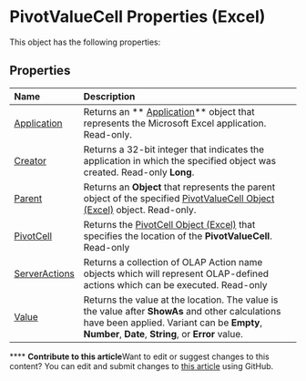 
# PivotValueCell Properties (Excel)
This object has the following properties:

## Properties



|**Name**|**Description**|
|:-----|:-----|
| [Application](f749fa87-4b7f-4609-13dd-190888da6233.md)|Returns an  ** [Application](19b73597-5cf9-4f56-8227-b5211f657f6f.md)** object that represents the Microsoft Excel application. Read-only.|
| [Creator](85b4c0bf-3654-af39-413e-8c22c00626f3.md)|Returns a 32-bit integer that indicates the application in which the specified object was created. Read-only  **Long**.|
| [Parent](901d7c13-9055-4b70-8234-ee2814589a63.md)|Returns an  **Object** that represents the parent object of the specified [PivotValueCell Object (Excel)](1857160d-9eab-d026-ef7d-af6187c6490e.md) object. Read-only.|
| [PivotCell](18fa81bd-3169-9f08-9418-93ea5443efb2.md)|Returns the  [PivotCell Object (Excel)](76b8a2dc-90ee-7475-d327-d27cb1e92703.md) that specifies the location of the **PivotValueCell**. Read-only|
| [ServerActions](df114dd7-0e19-521b-d17c-e1e0dc8f4599.md)|Returns a collection of OLAP Action name objects which will represent OLAP-defined actions which can be executed. Read-only|
| [Value](47bebd10-cd02-680f-f158-39c199e8ecf2.md)|Returns the value at the location. The value is the value after  **ShowAs** and other calculations have been applied. Variant can be **Empty**,  **Number**,  **Date**,  **String**, or  **Error** value.|

****   **Contribute to this article**Want to edit or suggest changes to this content? You can edit and submit changes to  [this article](https://github.com/jhershey00/VBA_Excel_Test/OpenXMLCon/articles/8739aca2-8419-5eb0-7f5c-e59fb85fc161.md) using GitHub.

